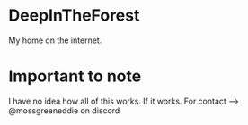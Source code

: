 # DeepInTheForest
My home on the internet.

# Important to note
I have no idea how all of this works. If it works. For contact --> @mossgreeneddie on discord

